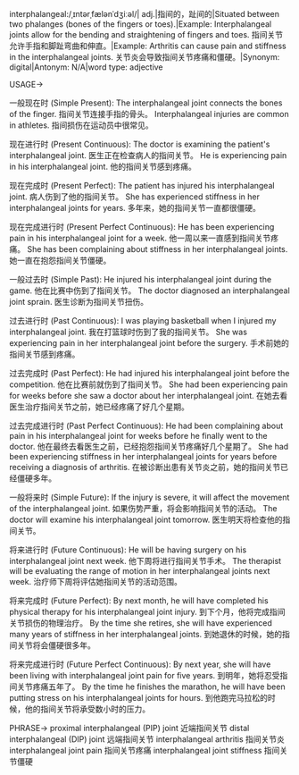 interphalangeal:/ˌɪntərˌfælənˈdʒiːəl/| adj.|指间的，趾间的|Situated between two phalanges (bones of the fingers or toes).|Example: Interphalangeal joints allow for the bending and straightening of fingers and toes. 指间关节允许手指和脚趾弯曲和伸直。|Example: Arthritis can cause pain and stiffness in the interphalangeal joints. 关节炎会导致指间关节疼痛和僵硬。|Synonym: digital|Antonym: N/A|word type: adjective


USAGE->

一般现在时 (Simple Present):
The interphalangeal joint connects the bones of the finger. 指间关节连接手指的骨头。
Interphalangeal injuries are common in athletes. 指间损伤在运动员中很常见。

现在进行时 (Present Continuous):
The doctor is examining the patient's interphalangeal joint. 医生正在检查病人的指间关节。
He is experiencing pain in his interphalangeal joint. 他的指间关节感到疼痛。


现在完成时 (Present Perfect):
The patient has injured his interphalangeal joint. 病人伤到了他的指间关节。
She has experienced stiffness in her interphalangeal joints for years. 多年来，她的指间关节一直都很僵硬。

现在完成进行时 (Present Perfect Continuous):
He has been experiencing pain in his interphalangeal joint for a week.  他一周以来一直感到指间关节疼痛。
She has been complaining about stiffness in her interphalangeal joints. 她一直在抱怨指间关节僵硬。

一般过去时 (Simple Past):
He injured his interphalangeal joint during the game. 他在比赛中伤到了指间关节。
The doctor diagnosed an interphalangeal joint sprain. 医生诊断为指间关节扭伤。

过去进行时 (Past Continuous):
I was playing basketball when I injured my interphalangeal joint. 我在打篮球时伤到了我的指间关节。
She was experiencing pain in her interphalangeal joint before the surgery. 手术前她的指间关节感到疼痛。

过去完成时 (Past Perfect):
He had injured his interphalangeal joint before the competition.  他在比赛前就伤到了指间关节。
She had been experiencing pain for weeks before she saw a doctor about her interphalangeal joint.  在她去看医生治疗指间关节之前，她已经疼痛了好几个星期。


过去完成进行时 (Past Perfect Continuous):
He had been complaining about pain in his interphalangeal joint for weeks before he finally went to the doctor. 他在最终去看医生之前，已经抱怨指间关节疼痛好几个星期了。
She had been experiencing stiffness in her interphalangeal joints for years before receiving a diagnosis of arthritis. 在被诊断出患有关节炎之前，她的指间关节已经僵硬多年。

一般将来时 (Simple Future):
If the injury is severe, it will affect the movement of the interphalangeal joint. 如果伤势严重，将会影响指间关节的活动。
The doctor will examine his interphalangeal joint tomorrow. 医生明天将检查他的指间关节。


将来进行时 (Future Continuous):
He will be having surgery on his interphalangeal joint next week. 他下周将进行指间关节手术。
The therapist will be evaluating the range of motion in her interphalangeal joints next week.  治疗师下周将评估她指间关节的活动范围。

将来完成时 (Future Perfect):
By next month, he will have completed his physical therapy for his interphalangeal joint injury. 到下个月，他将完成指间关节损伤的物理治疗。
By the time she retires, she will have experienced many years of stiffness in her interphalangeal joints. 到她退休的时候，她的指间关节将会僵硬很多年。

将来完成进行时 (Future Perfect Continuous):
By next year, she will have been living with interphalangeal joint pain for five years. 到明年，她将忍受指间关节疼痛五年了。
By the time he finishes the marathon, he will have been putting stress on his interphalangeal joints for hours. 到他跑完马拉松的时候，他的指间关节将承受数小时的压力。


PHRASE->
proximal interphalangeal (PIP) joint 近端指间关节
distal interphalangeal (DIP) joint 远端指间关节
interphalangeal arthritis 指间关节炎
interphalangeal joint pain 指间关节疼痛
interphalangeal joint stiffness 指间关节僵硬
